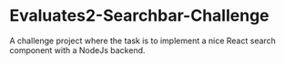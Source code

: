# Evaluates2-Searchbar-Challenge
A challenge project where the task is to implement a nice React search component with a NodeJs backend.
